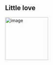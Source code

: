 ## Little love 
<img width="140" alt="image" src="https://github.com/user-attachments/assets/31f88f21-14e9-40c2-8d57-93f62ebd5fff">


<!--
**Clar1vident3/Clar1vident3** is a ✨ _special_ ✨ repository because its `README.md` (this file) appears on your GitHub profile.

Here are some ideas to get you started:

- 🔭 I’m currently working on ...
- 🌱 I’m currently learning ...
- 👯 I’m looking to collaborate on ...
- 🤔 I’m looking for help with ...
- 💬 Ask me about ...
- 📫 How to reach me: ...
- 😄 Pronouns: ...
- ⚡ Fun fact: ...
-->
